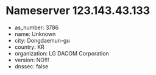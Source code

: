 # Nameserver 123.143.43.133

* as_number: 3786
* name: Unknown
* city: Dongdaemun-gu
* country: KR
* organization: LG DACOM Corporation
* version: NO!!!
* dnssec: false
